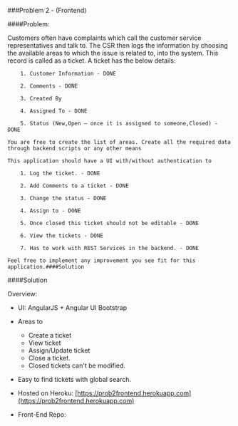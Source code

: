###Problem 2 - (Frontend)


####Problem:

  Customers often have complaints which call the customer service representatives and talk to. The CSR then logs the information by choosing the available areas to which the issue is related to, into the system. This record is called as a ticket. A ticket has the below details:

		1. Customer Information - DONE

		2. Comments - DONE

		3. Created By

		4. Assigned To - DONE

		5. Status (New,Open – once it is assigned to someone,Closed) - DONE

	You are free to create the list of areas. Create all the required data through backend scripts or any other means

	This application should have a UI with/without authentication to 

		1. Log the ticket. - DONE

		2. Add Comments to a ticket - DONE

		3. Change the status - DONE

		4. Assign to - DONE

		5. Once closed this ticket should not be editable - DONE

		6. View the tickets - DONE

		7. Has to work with REST Services in the backend. - DONE

	Feel free to implement any improvement you see fit for this application.####Solution

####Solution

Overview:

- UI: AngularJS + Angular UI Bootstrap

- Areas to 
	- Create a ticket 	
	- View ticket
	- Assign/Update ticket
	- Close a ticket.
	- Closed tickets can't be modified.
	
- Easy to find tickets with global search.

- Hosted on Heroku: [https://prob2frontend.herokuapp.com](https://prob2frontend.herokuapp.com)
 


- Front-End Repo: 